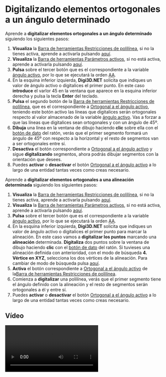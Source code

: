 # Digitalizando elementos ortogonales a un ángulo determinado

Aprende a **digitalizar elementos ortogonales a un ángulo determinado** siguiendo los siguientes pasos:

1. **Visualiza** la [Barra de herramientas Restricciones de polilínea](/digi3d-net/primeros-pasos/comenzando-a-utilizar-digi3d.net/comenzando-con-la-ventana-de-dibujo/BarraDeHerramientasRestriccionesDePolilinea.html), si no la tienes activa, aprende a activarla pulsando [aquí](/digi3d-net/primeros-pasos/comenzando-a-utilizar-digi3d.net/comenzando-con-la-ventana-de-dibujo/PresentacionDeBarrasHerramientasBasicas.html).
2. **Visualiza** la [Barra de herramientas Parámetros activos](/digi3d-net/primeros-pasos/comenzando-a-utilizar-digi3d.net/comenzando-con-la-ventana-de-dibujo/BarraDeHerramientasParametrosActivos.html), si no está activa, aprende a activarla pulsando [aquí](/digi3d-net/primeros-pasos/comenzando-a-utilizar-digi3d.net/comenzando-con-la-ventana-de-dibujo/PresentacionDeBarrasHerramientasBasicas.html).
3. **Pulsa** sobre el tercer botón que es el correspondiente a la variable [ángulo activo](/digi3d-net/primeros-pasos/comenzando-a-utilizar-digi3d.net/comenzando-con-la-ventana-de-dibujo/AA.html), por lo que se ejecutará la orden [AA](/digi3d-net/primeros-pasos/comenzando-a-utilizar-digi3d.net/comenzando-con-la-ventana-de-dibujo/AA.html).
4. En la esquina inferior izquierda, **Digi3D.NET** solicita que indiques un valor de ángulo activo o digitalices el primer punto. En este caso **introduce** el varlor 45 en la ventana que aparece en la esquina inferior derecha y pulsa la tecla **Enter** del teclado.
5. **Pulsa** el segundo botón de la [Barra de herramientas Restricciones de polilínea](/digi3d-net/primeros-pasos/comenzando-a-utilizar-digi3d.net/comenzando-con-la-ventana-de-dibujo/BarraDeHerramientasRestriccionesDePolilinea.html), que es el correspondiente a [Ortogonal a el ángulo activo](/digi3d-net/primeros-pasos/comenzando-a-utilizar-digi3d.net/comenzando-con-la-ventana-de-dibujo/ORTO_AA.html), teniendo este botón activo las líneas que digitalices serán ortogonales respecto al valor almacenado de la variable [ángulo activo](/digi3d-net/primeros-pasos/comenzando-a-utilizar-digi3d.net/comenzando-con-la-ventana-de-dibujo/AA.html). Vas a forzar a que las líneas que digitalices sean ortogonales y con un ángulo de 45º.
6. **Dibuja** una línea en la ventana de dibujo haciendo **clic** sobre ella con el [botón de dato](digitalizando-elementos-ortofonales-angulo.md) del ratón, verás que el primer segmento formará un ángulo de 45º con respecto a la horizontal y el resto de segmentos van a ser ortogonales entre sí.
7. **Desactiva** el botón correspondiente a [Ortogonal a el ángulo activo](/digi3d-net/primeros-pasos/comenzando-a-utilizar-digi3d.net/comenzando-con-la-ventana-de-dibujo/ORTO_AA.html) y sigue **digitalizando** segmentos, ahora podrás dibujar segmentos con la orientación que desees.
8. Puedes **activar** o **desactivar** el botón [Ortogonal a el ángulo activo](/digi3d-net/primeros-pasos/comenzando-a-utilizar-digi3d.net/comenzando-con-la-ventana-de-dibujo/ORTO_AA.html) a lo largo de una entidad tantas veces como creas necesario.

Aprende a **digitalizar elementos ortogonales a una alineación determinada** siguiendo los siguientes pasos:

1. **Visualiza** la [Barra de herramientas Restricciones de polilínea](/digi3d-net/primeros-pasos/comenzando-a-utilizar-digi3d.net/comenzando-con-la-ventana-de-dibujo/BarraDeHerramientasRestriccionesDePolilinea.html), si no la tienes activa, aprende a activarla pulsando [aquí](/digi3d-net/primeros-pasos/comenzando-a-utilizar-digi3d.net/comenzando-con-la-ventana-de-dibujo/PresentacionDeBarrasHerramientasBasicas.html).
2. **Visualiza** la [Barra de herramientas Parámetros activos](/digi3d-net/primeros-pasos/comenzando-a-utilizar-digi3d.net/comenzando-con-la-ventana-de-dibujo/BarraDeHerramientasParametrosActivos.html), si no está activa, aprende a activarla pulsando [aquí](/digi3d-net/primeros-pasos/comenzando-a-utilizar-digi3d.net/comenzando-con-la-ventana-de-dibujo/PresentacionDeBarrasHerramientasBasicas.html).
3. **Pulsa** sobre el tercer botón que es el correspondiente a la variable [ángulo activo](/digi3d-net/primeros-pasos/comenzando-a-utilizar-digi3d.net/comenzando-con-la-ventana-de-dibujo/AA.html), por lo que se ejecutará la orden [AA](/digi3d-net/primeros-pasos/comenzando-a-utilizar-digi3d.net/comenzando-con-la-ventana-de-dibujo/AA.html).
4. En la esquina inferior izquierda, **Digi3D.NET** solicita que indiques un valor de ángulo activo o digitalices el primer punto para marcar la alineación. En este caso vamos a **digitalizar los puntos** marcando una **alineación** determinada. **Digitaliza** dos puntos sobre la ventana de dibujo haciendo **clic** con el [botón de dato](digitalizando-elementos-ortofonales-angulo.md) del ratón. Si tuvieses una alineación definida con anterioridad, con el modo de búsqueda **4. Vértice en XYZ**, selecciona los dos vértices de la alineación. Para cambiar de modo de búsqueda pulsa [aquí](/digi3d-net/primeros-pasos/comenzando-a-utilizar-digi3d.net/comenzando-con-la-ventana-de-dibujo/IntroduccionALosModosDeBusqueda.html).
5. **Activa** el botón correspondiente a [Ortogonal a el ángulo activo](/digi3d-net/primeros-pasos/comenzando-a-utilizar-digi3d.net/comenzando-con-la-ventana-de-dibujo/ORTO_AA.html) de la[Barra de herramientas Restricciones de polilínea](/digi3d-net/primeros-pasos/comenzando-a-utilizar-digi3d.net/comenzando-con-la-ventana-de-dibujo/BarraDeHerramientasRestriccionesDePolilinea.html).
6. Comienza a **digitalizar** una polilínea, verás que el primer segmento tiene el ángulo definido con la alineación y el resto de segmentos serán ortogonales a él y entre sí.
7. Puedes **activar** o **desactivar** el botón [Ortogonal a el ángulo activo](/digi3d-net/primeros-pasos/comenzando-a-utilizar-digi3d.net/comenzando-con-la-ventana-de-dibujo/ORTO_AA.html) a lo largo de una entidad tantas veces como creas necesario.

## Vídeo

<video controls>
    <source src="https://digi21.blob.core.windows.net/videos-ayuda/Digitalizando%20elementos%20ortogonales%20a%20un%20angulo%20determinado.mp4" type="video/mp4">
</video>

